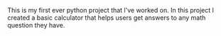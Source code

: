 This is my first ever python project that l've worked on. In this project l created a basic calculator that helps users get answers to any math question they have.

